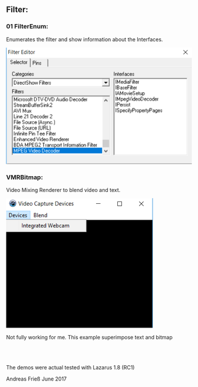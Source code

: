 <H2>Filter:</H2>
<H3>01 FilterEnum:</H3> Enumerates the filter and show information about the Interfaces.
<P><IMG alt="" src="01_Pic/FilterEnum01.PNG"></P>

<H3>VMRBitmap:</H3>Video Mixing Renderer to blend video and text.
<P><IMG alt="" src="01_Pic/VMRBitmap01.PNG"></P>
Not fully working for me. This example superimpose text and bitmap


<br><br><br>
The demos were actual tested with Lazarus 1.8 (RC1)

Andreas Frieß
June 2017